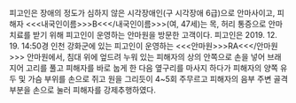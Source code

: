 피고인은 장애의 정도가 심하지 않은 시각장애인(구 시각장애 6급)으로 안마사이고, 피해자 <<<내국인이름>>>B<<</내국인이름>>>(여, 47세)는 목, 허리 통증으로 안마 치료를 받기 위해 피고인이 운영하는 안마원을 방문한 고객이다.
피고인은 2019. 12. 19. 14:50경 인천 강화군에 있는 피고인이 운영하는 <<<안마원>>>RA<<</안마원>>> 안마원에서, 침대 위에 엎드려 누워 있는 피해자의 상의 안쪽으로 손을 넣어 브래지어 고리를 풀고 피해자를 바로 눕게 한 다음 옆구리를 마사지 하다가 피해자의 양쪽 유두 및 가슴 부위를 손으로 쥐고 원을 그리듯이 4~5회 주무르고 피해자의 음부 주변 골격 부분을 손으로 눌러 피해자를 강제추행하였다.